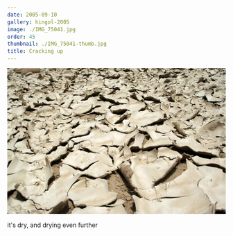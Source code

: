 ```yaml
---
date: 2005-09-10
gallery: hingol-2005
image: ./IMG_75041.jpg
order: 45
thumbnail: ./IMG_75041-thumb.jpg
title: Cracking up
---
```


![Cracking up](./IMG_75041.jpg)

it's dry, and drying even further